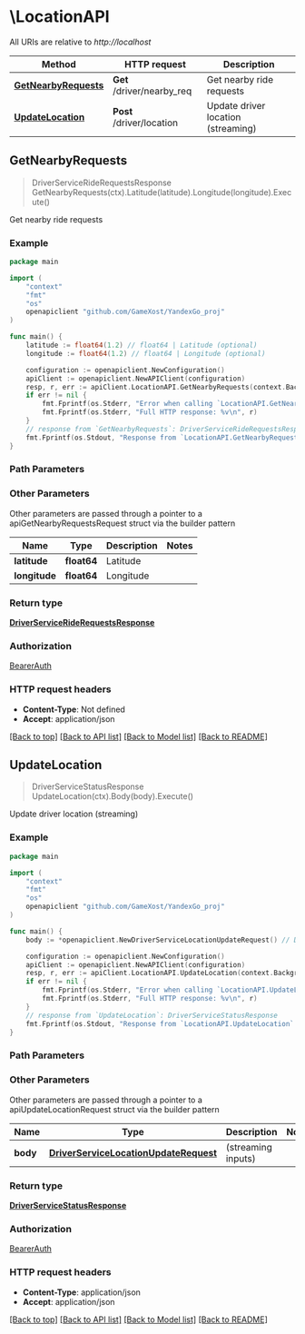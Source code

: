 # \LocationAPI

All URIs are relative to *http://localhost*

Method | HTTP request | Description
------------- | ------------- | -------------
[**GetNearbyRequests**](LocationAPI.md#GetNearbyRequests) | **Get** /driver/nearby_req | Get nearby ride requests
[**UpdateLocation**](LocationAPI.md#UpdateLocation) | **Post** /driver/location | Update driver location (streaming)



## GetNearbyRequests

> DriverServiceRideRequestsResponse GetNearbyRequests(ctx).Latitude(latitude).Longitude(longitude).Execute()

Get nearby ride requests

### Example

```go
package main

import (
	"context"
	"fmt"
	"os"
	openapiclient "github.com/GameXost/YandexGo_proj"
)

func main() {
	latitude := float64(1.2) // float64 | Latitude (optional)
	longitude := float64(1.2) // float64 | Longitude (optional)

	configuration := openapiclient.NewConfiguration()
	apiClient := openapiclient.NewAPIClient(configuration)
	resp, r, err := apiClient.LocationAPI.GetNearbyRequests(context.Background()).Latitude(latitude).Longitude(longitude).Execute()
	if err != nil {
		fmt.Fprintf(os.Stderr, "Error when calling `LocationAPI.GetNearbyRequests``: %v\n", err)
		fmt.Fprintf(os.Stderr, "Full HTTP response: %v\n", r)
	}
	// response from `GetNearbyRequests`: DriverServiceRideRequestsResponse
	fmt.Fprintf(os.Stdout, "Response from `LocationAPI.GetNearbyRequests`: %v\n", resp)
}
```

### Path Parameters



### Other Parameters

Other parameters are passed through a pointer to a apiGetNearbyRequestsRequest struct via the builder pattern


Name | Type | Description  | Notes
------------- | ------------- | ------------- | -------------
 **latitude** | **float64** | Latitude | 
 **longitude** | **float64** | Longitude | 

### Return type

[**DriverServiceRideRequestsResponse**](DriverServiceRideRequestsResponse.md)

### Authorization

[BearerAuth](../README.md#BearerAuth)

### HTTP request headers

- **Content-Type**: Not defined
- **Accept**: application/json

[[Back to top]](#) [[Back to API list]](../README.md#documentation-for-api-endpoints)
[[Back to Model list]](../README.md#documentation-for-models)
[[Back to README]](../README.md)


## UpdateLocation

> DriverServiceStatusResponse UpdateLocation(ctx).Body(body).Execute()

Update driver location (streaming)

### Example

```go
package main

import (
	"context"
	"fmt"
	"os"
	openapiclient "github.com/GameXost/YandexGo_proj"
)

func main() {
	body := *openapiclient.NewDriverServiceLocationUpdateRequest() // DriverServiceLocationUpdateRequest |  (streaming inputs)

	configuration := openapiclient.NewConfiguration()
	apiClient := openapiclient.NewAPIClient(configuration)
	resp, r, err := apiClient.LocationAPI.UpdateLocation(context.Background()).Body(body).Execute()
	if err != nil {
		fmt.Fprintf(os.Stderr, "Error when calling `LocationAPI.UpdateLocation``: %v\n", err)
		fmt.Fprintf(os.Stderr, "Full HTTP response: %v\n", r)
	}
	// response from `UpdateLocation`: DriverServiceStatusResponse
	fmt.Fprintf(os.Stdout, "Response from `LocationAPI.UpdateLocation`: %v\n", resp)
}
```

### Path Parameters



### Other Parameters

Other parameters are passed through a pointer to a apiUpdateLocationRequest struct via the builder pattern


Name | Type | Description  | Notes
------------- | ------------- | ------------- | -------------
 **body** | [**DriverServiceLocationUpdateRequest**](DriverServiceLocationUpdateRequest.md) |  (streaming inputs) | 

### Return type

[**DriverServiceStatusResponse**](DriverServiceStatusResponse.md)

### Authorization

[BearerAuth](../README.md#BearerAuth)

### HTTP request headers

- **Content-Type**: application/json
- **Accept**: application/json

[[Back to top]](#) [[Back to API list]](../README.md#documentation-for-api-endpoints)
[[Back to Model list]](../README.md#documentation-for-models)
[[Back to README]](../README.md)

